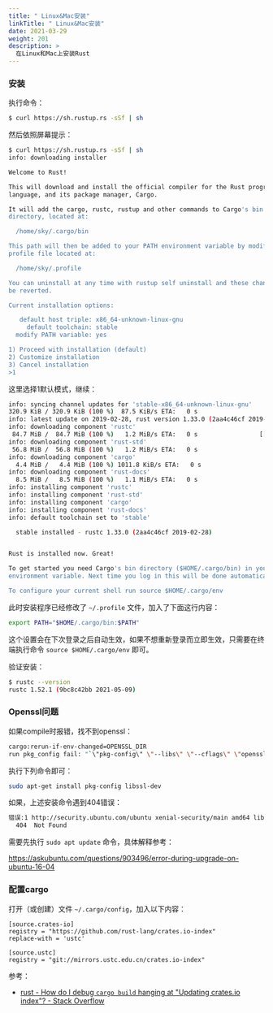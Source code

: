 ```yaml
---
title: " Linux&Mac安装"
linkTitle: " Linux&Mac安装"
date: 2021-03-29
weight: 201
description: >
  在Linux和Mac上安装Rust
---
```


### 安装

执行命令：

```bash
$ curl https://sh.rustup.rs -sSf | sh
```

然后依照屏幕提示：

```bash
$ curl https://sh.rustup.rs -sSf | sh
info: downloading installer

Welcome to Rust!

This will download and install the official compiler for the Rust programming 
language, and its package manager, Cargo.

It will add the cargo, rustc, rustup and other commands to Cargo's bin 
directory, located at:

  /home/sky/.cargo/bin

This path will then be added to your PATH environment variable by modifying the
profile file located at:

  /home/sky/.profile

You can uninstall at any time with rustup self uninstall and these changes will
be reverted.

Current installation options:

   default host triple: x86_64-unknown-linux-gnu
     default toolchain: stable
  modify PATH variable: yes

1) Proceed with installation (default)
2) Customize installation
3) Cancel installation
>1

```

这里选择1默认模式，继续：

```bash
info: syncing channel updates for 'stable-x86_64-unknown-linux-gnu'
320.9 KiB / 320.9 KiB (100 %)  87.5 KiB/s ETA:   0 s                
info: latest update on 2019-02-28, rust version 1.33.0 (2aa4c46cf 2019-02-28)
info: downloading component 'rustc'
 84.7 MiB /  84.7 MiB (100 %)   1.2 MiB/s ETA:   0 s                 [[1;7C
info: downloading component 'rust-std'
 56.8 MiB /  56.8 MiB (100 %)   1.2 MiB/s ETA:   0 s                 
info: downloading component 'cargo'
  4.4 MiB /   4.4 MiB (100 %) 1011.8 KiB/s ETA:   0 s                
info: downloading component 'rust-docs'
  8.5 MiB /   8.5 MiB (100 %)   1.1 MiB/s ETA:   0 s                
info: installing component 'rustc'
info: installing component 'rust-std'
info: installing component 'cargo'
info: installing component 'rust-docs'
info: default toolchain set to 'stable'

  stable installed - rustc 1.33.0 (2aa4c46cf 2019-02-28)


Rust is installed now. Great!

To get started you need Cargo's bin directory ($HOME/.cargo/bin) in your PATH 
environment variable. Next time you log in this will be done automatically.

To configure your current shell run source $HOME/.cargo/env

```

此时安装程序已经修改了 `~/.profile` 文件，加入了下面这行内容：

```bash
export PATH="$HOME/.cargo/bin:$PATH"
```

这个设置会在下次登录之后自动生效，如果不想重新登录而立即生效，只需要在终端执行命令 `source $HOME/.cargo/env` 即可。

验证安装：

```bash
$ rustc --version
rustc 1.52.1 (9bc8c42bb 2021-05-09)
```

### Openssl问题

如果compile时报错，找不到openssl：

```bash
cargo:rerun-if-env-changed=OPENSSL_DIR
run pkg_config fail: "`\"pkg-config\" \"--libs\" \"--cflags\" \"openssl\"` did not exit successfully: exit code: 1\n--- stderr\nPackage openssl was not found in the pkg-config search path.\nPerhaps you should add the directory containing `openssl.pc\'\nto the PKG_CONFIG_PATH environment variable\nNo package \'openssl\' found\n"
```

执行下列命令即可：

```bash
sudo apt-get install pkg-config libssl-dev
```

如果，上述安装命令遇到404错误：

```bash
错误:1 http://security.ubuntu.com/ubuntu xenial-security/main amd64 libssl1.0.0 amd64 1.0.2g-1ubuntu4.14
  404  Not Found
```

需要先执行 `sudo apt update` 命令，具体解释参考：

https://askubuntu.com/questions/903496/error-during-upgrade-on-ubuntu-16-04

### 配置cargo

打开（或创建）文件  `~/.cargo/config`，加入以下内容：

```properties
[source.crates-io]
registry = "https://github.com/rust-lang/crates.io-index"
replace-with = 'ustc'

[source.ustc]
registry = "git://mirrors.ustc.edu.cn/crates.io-index"
```

参考：

- [rust - How do I debug `cargo build` hanging at "Updating crates.io index"? - Stack Overflow](https://stackoverflow.com/questions/53361052/how-do-i-debug-cargo-build-hanging-at-updating-crates-io-index)